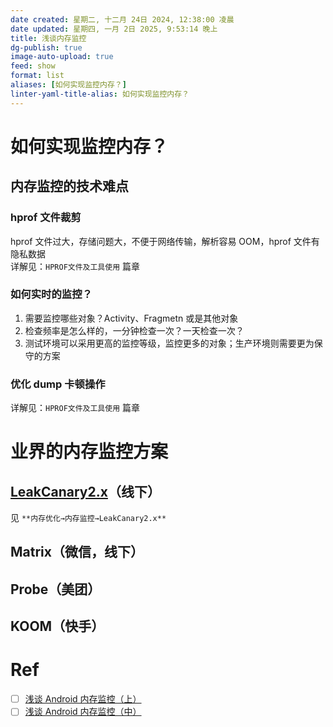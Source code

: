 ```yaml
---
date created: 星期二, 十二月 24日 2024, 12:38:00 凌晨
date updated: 星期四, 一月 2日 2025, 9:53:14 晚上
title: 浅谈内存监控
dg-publish: true
image-auto-upload: true
feed: show
format: list
aliases: [如何实现监控内存？]
linter-yaml-title-alias: 如何实现监控内存？
---
```


# 如何实现监控内存？

## 内存监控的技术难点

### hprof 文件裁剪

hprof 文件过大，存储问题大，不便于网络传输，解析容易 OOM，hprof 文件有隐私数据<br />详解见：`HPROF文件及工具使用` 篇章

### 如何实时的监控？

1. 需要监控哪些对象？Activity、Fragmetn 或是其他对象
2. 检查频率是怎么样的，一分钟检查一次？一天检查一次？
3. 测试环境可以采用更高的监控等级，监控更多的对象；生产环境则需要更为保守的方案

### 优化 dump 卡顿操作

详解见：`HPROF文件及工具使用` 篇章

# 业界的内存监控方案

## [LeakCanary2.x](https://github.com/square/leakcanary)（线下）

见 `**内存优化→内存监控→LeakCanary2.x**`

## Matrix（微信，线下）

## Probe（美团）

## KOOM（快手）

# Ref

- [ ] [浅谈 Android 内存监控（上）](https://juejin.cn/post/6844904090179207176)
- [ ] [浅谈 Android 内存监控（中）](https://juejin.cn/post/6867335105322188813)
